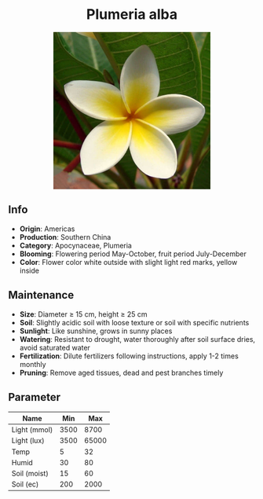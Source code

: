 <h1 align='center'>Plumeria alba</h1>
<p align="center">
    <img 
        align='center'
        width='320'
        src="../images/plumeria alba.png" 
        alt='Plumeria alba' />
</p>

## Info

 - **Origin**: Americas
 - **Production**: Southern China
 - **Category**: Apocynaceae, Plumeria
 - **Blooming**: Flowering period May-October, fruit period July-December
 - **Color**: Flower color white outside with slight light red marks, yellow inside

## Maintenance

 - **Size**: Diameter ≥ 15 cm, height ≥ 25 cm
 - **Soil**: Slightly acidic soil with loose texture or soil with specific nutrients
 - **Sunlight**: Like sunshine, grows in sunny places
 - **Watering**: Resistant to drought, water thoroughly after soil surface dries, avoid saturated water
 - **Fertilization**: Dilute fertilizers following instructions, apply 1-2 times monthly
 - **Pruning**: Remove aged tissues, dead and pest branches timely

## Parameter

| Name         | Min  | Max   |
|--------------|------|-------|
| Light (mmol) | 3500 | 8700  |
| Light (lux)  | 3500 | 65000 |
| Temp         | 5    | 32    |
| Humid        | 30   | 80    |
| Soil (moist) | 15   | 60    |
| Soil (ec)    | 200  | 2000  |